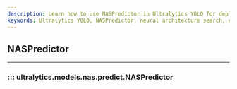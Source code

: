 ```yaml
---
description: Learn how to use NASPredictor in Ultralytics YOLO for deploying efficient CNN models with search algorithms in neural architecture search.
keywords: Ultralytics YOLO, NASPredictor, neural architecture search, efficient CNN models, search algorithms
---
```


## NASPredictor
---
### ::: ultralytics.models.nas.predict.NASPredictor
<br><br>
